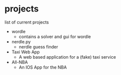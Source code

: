 # projects

list of current projects

- wordle
  - contains a solver and gui for wordle
- nerdle.py
  - nerdle guess finder
- Taxi Web App
  - A web based application for a (fake) taxi service
- All-NBA
  - An IOS App for the NBA
